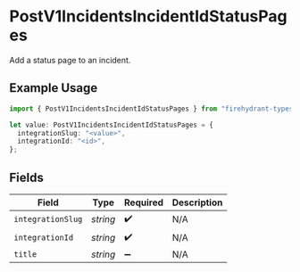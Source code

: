 # PostV1IncidentsIncidentIdStatusPages

Add a status page to an incident.

## Example Usage

```typescript
import { PostV1IncidentsIncidentIdStatusPages } from "firehydrant-typescript-sdk/models/components";

let value: PostV1IncidentsIncidentIdStatusPages = {
  integrationSlug: "<value>",
  integrationId: "<id>",
};
```

## Fields

| Field              | Type               | Required           | Description        |
| ------------------ | ------------------ | ------------------ | ------------------ |
| `integrationSlug`  | *string*           | :heavy_check_mark: | N/A                |
| `integrationId`    | *string*           | :heavy_check_mark: | N/A                |
| `title`            | *string*           | :heavy_minus_sign: | N/A                |